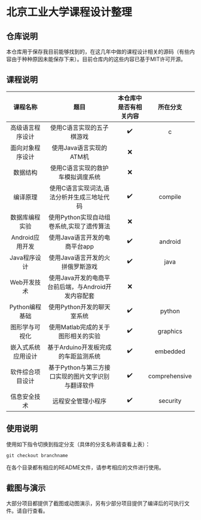 # 北京工业大学课程设计整理

## 仓库说明

本仓库用于保存我目前能够找到的，在这几年中做的课程设计相关的源码（有些内容由于种种原因未能保存下来）。目前仓库内的这些内容已基于MIT许可开源。

## 课程说明

|      课程名称      |                        题目                         | 本仓库中是否有相关内容 |   所在分支    |
| :----------------: | :-------------------------------------------------: | :--------------------: | :-----------: |
|  高级语言程序设计  |              使用C语言实现的五子棋游戏              |   :heavy_check_mark:   |       c       |
|  面向对象程序设计  |               使用Java语言实现的ATM机               |          :x:           |               |
|      数据结构      |          使用C语言实现的救护车模拟调度系统          |          :x:           |               |
|      编译原理      |     使用C语言实现词法,语法分析并生成三地址代码      |   :heavy_check_mark:   |    compile    |
|   数据库编程实验   |      使用Python实现自动组卷系统,实现了遗传算法      |          :x:           |               |
|  Android应用开发   |            使用Java语言开发的电商平台app            |   :heavy_check_mark:   |    android    |
|    Java程序设计    |          使用Java语言开发的火拼俄罗斯游戏           |   :heavy_check_mark:   |     java      |
|    Web开发技术     | 使用Java开发的电商平台前后端，与Android开发内容配套 |          :x:           |               |
|   Python编程基础   |             使用Python开发的聊天室系统              |   :heavy_check_mark:   |    python     |
|   图形学与可视化   |         使用Matlab完成的关于图形相关的实验          |   :heavy_check_mark:   |   graphics    |
| 嵌入式系统应用设计 |         基于Arduino开发板完成的车距监测系统         |   :heavy_check_mark:   |   embedded    |
|  软件综合项目设计  | 基于Python与第三方接口实现的图片文字识别与翻译软件  |   :heavy_check_mark:   | comprehensive |
|    信息安全技术    |                 远程安全管理小程序                  |   :heavy_check_mark:   |   security    |

## 使用说明

使用如下指令切换到指定分支（具体的分支名称请查看上表）：

```
git checkout branchname
```

在各个目录都有相应的README文件，请参考相应的文件进行使用。

## 截图与演示

大部分项目都提供了截图或动图演示，另有少部分项目提供了编译后的可执行文件。请自行查看。

